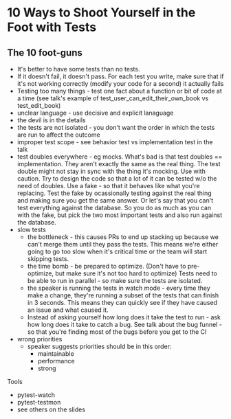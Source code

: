 # 10 Ways to Shoot Yourself in the Foot with Tests

## The 10 foot-guns

- It's better to have some tests than no tests.
- If it doesn't fail, it doesn't pass. For each test you write, make sure that if it's not working correctly (modify your code for a second) it actually fails
- Testing too many things - test one fact about a function or bit of code at a time (see talk's example of test_user_can_edit_their_own_book vs test_edit_book)
- unclear language - use decisive and explicit lanaguage
- the devil is in the details
- the tests are not isolated - you don't want the order in which the tests are run to affect the outcome
- improper test scope - see behavior test vs implementation test in the talk
- test doubles everywhere - eg mocks. What's bad is that test doubles == implementation. They aren't exactly the same as the real thing. The test double might not stay in sync with the thing it's mocking. Use with caution. Try to design the code so that a lot of it can be tested w/o the need of doubles. Use a fake - so that it behaves like what you're replacing. Test the fake by ocassionally testing against the real thing and making sure you get the same answer. Or let's say that you can't test everything against the database. So you do as much as you can with the fake, but pick the two most important tests and also run against the database.
- slow tests 
    - the bottleneck - this causes PRs to end up stacking up because we can't merge them until they pass the tests. This means we're either going to go too slow when it's critical time or the team will start skipping tests. 
    - the time bomb - be prepared to optimize. (Don't have to pre-optimize, but make sure it's not too hard to optimize) Tests need to be able to run in parallel - so make sure the tests are isolated.
    - the speaker is running the tests in watch mode - every time they make a change, they're running a subset of the tests that can finish in 3 seconds. This means they can quickly see if they have caused an issue and what caused it.
    - Instead of asking yourself how long does it take the test to run - ask how long does it take to catch a bug. See talk about the bug funnel - so that you're finding most of the bugs before you get to the CI
- wrong priorities 
    - speaker suggests priorities should be in this order:
        - maintainable
        - performance
        - strong

Tools
- pytest-watch
- pytest-testmon
- see others on the slides
